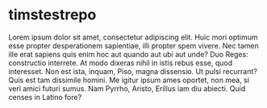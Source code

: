 timstestrepo
============
Lorem ipsum dolor sit amet, consectetur adipiscing elit. Huic mori optimum esse propter desperationem sapientiae, illi propter spem vivere. Nec tamen ille erat sapiens quis enim hoc aut quando aut ubi aut unde? Duo Reges: constructio interrete. At modo dixeras nihil in istis rebus esse, quod interesset. Non est ista, inquam, Piso, magna dissensio. Ut pulsi recurrant? Quis est tam dissimile homini. Me igitur ipsum ames oportet, non mea, si veri amici futuri sumus. Nam Pyrrho, Aristo, Erillus iam diu abiecti. Quid censes in Latino fore?